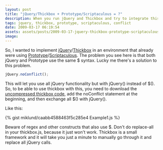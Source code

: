 ```yaml
---
layout: post
title: "jQuery/Thickbox + Prototype/Scriptaculous = ?"
description: When you run jQuery and Thickbox and try to integrate this with Prototype and Scriptacolous you will run into problems. You can actually make sure they don't conflict. Here's how.
tags: jquery, thickbox, prototype, scriptaculous, conflict
date: 2009-03-17 06:19:54
assets: assets/posts/2009-03-17-jquery-thickbox-prototype-scriptaculous
image: 
---
```


So, I wanted to implement [jQuery](http://jquery.com/)/[Thickbox](http://jquery.com/demo/thickbox/) in an environment that already were using [Prototype](http://www.prototypejs.org/)/[Scriptaculous](http://script.aculo.us/). The problem you see here is that both jQuery and Prototype use the same $ syntax. Lucky me there's a solution to this problem.

```javascript
jQuery.noConflict();
```

This will let you use all jQuery functionality but with jQuery() instead of $(). So, to be able to use thickbox with this, you need to download the [uncompressed thickbox code](http://jquery.com/demo/thickbox/thickbox-code/thickbox.js), add the noConflict statement at the beginning, and then exchange all $() with jQuery().

Like this:

{% gist miklund/caabb4588463f5c285e4 Example1.js %}

Beware of regex and other constructs that also use $. Don't do replace-all in your thickbox.js, because it just won't work. Thickbox is a small framework and it will take you just a minute to manually go through it and replace all jQuery calls.
